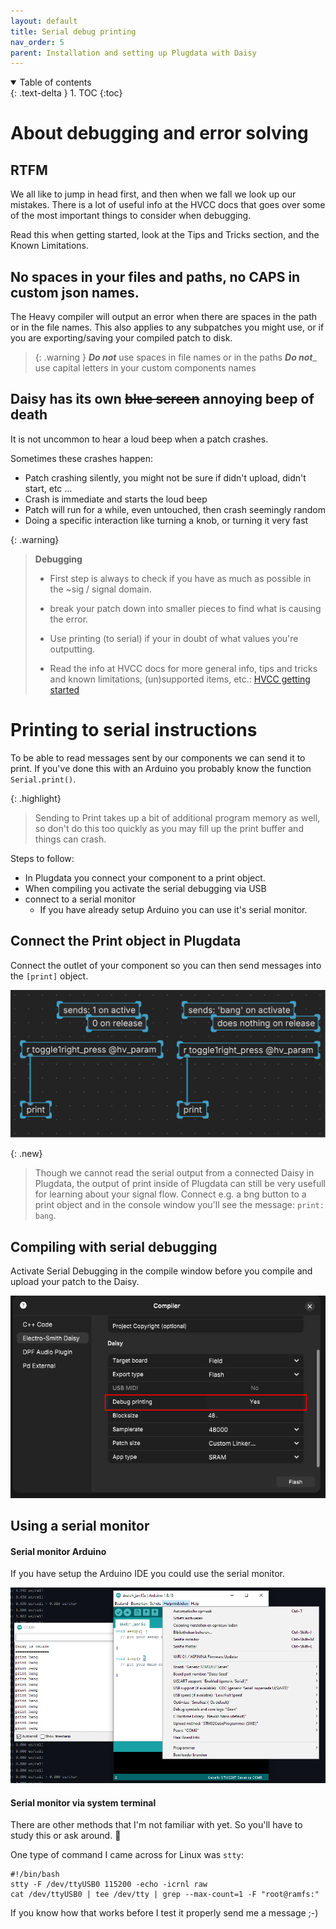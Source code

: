 ```yaml
---
layout: default
title: Serial debug printing
nav_order: 5
parent: Installation and setting up Plugdata with Daisy
---
```


<details open markdown="block">
  <summary>
    Table of contents
  </summary>
  {: .text-delta }
1. TOC
{:toc}
</details>

# About debugging and error solving

## RTFM

We all like to jump in head first, and then when we fall we look up our mistakes.
There is a lot of useful info at the HVCC docs that goes over some of the most important things to consider when debugging.

Read this when getting started, look at the Tips and Tricks section, and the Known Limitations.

## No spaces in your files and paths, no CAPS in custom json names.

The Heavy compiler will output an error when there are spaces in the path or in the file names. This also applies to any subpatches you might use, or if you are exporting/saving your compiled patch to disk. 
>
> {: .warning }
> ***Do not*** use spaces in file names or in the paths
> ***Do not***_ use capital letters in your custom components names

## Daisy has its own ~~blue screen~~ annoying beep of death

It is not uncommon to hear a loud beep when a patch crashes.

Sometimes these crashes happen:
- Patch crashing silently, you might not be sure if didn't upload, didn't start, etc ...
- Crash is immediate and starts the loud beep
- Patch will run for a while, even untouched, then crash seemingly random
- Doing a specific interaction like turning a knob, or turning it very fast

{: .warning}
> **Debugging**
>
> - First step is always to check if you have as much as possible in the ~sig / signal domain.
>
> - break your patch down into smaller pieces to find what is causing the error.
>
> - Use printing (to serial) if your in doubt of what values you're outputting.
>
> - Read the info at HVCC docs for more general info, tips and tricks and known limitations, (un)supported items, etc.: [HVCC getting started](https://wasted-audio.github.io/hvcc/docs/02.getting_started.html)


# Printing to serial instructions

To be able to read messages sent by our components we can send it to print. If you've done this with an Arduino you probably know the function `Serial.print()`.

{: .highlight}
> Sending to Print takes up a bit of additional program memory as well, so don't do this too quickly as you may fill up the print buffer and things can crash.

Steps to follow:
- In Plugdata you connect your component to a print object.
- When compiling you activate the serial debugging via USB
- connect to a serial monitor
  - If you have already setup Arduino you can use it's serial monitor.

## Connect the Print object in Plugdata

Connect the outlet of your component so you can then send messages into the `[print]` object. 

![print object in Plugdata](img/plugdata_print_object.png)

{: .new}
> Though we cannot read the serial output from a connected Daisy in Plugdata, the output of print inside of Plugdata can still be very usefull for learning about your signal flow.
> Connect e.g. a bng button to a print object and in the console window you'll see the message: `print: bang`.

## Compiling with serial debugging

Activate Serial Debugging in the compile window before you compile and upload your patch to the Daisy.

![serial debugging compile window plugdata](img/plugdata_serial_debug_printing.png)

## Using a serial monitor

#### Serial monitor Arduino

If you have setup the Arduino IDE you could use the serial monitor.

![Arduino serial monitoring](img/arduino_serial_print_plugdata.png)

#### Serial monitor via system terminal

There are other methods that I'm not familiar with yet. So you'll have to study this or ask around. 👀

One type of command I came across for Linux was `stty`:

```
#!/bin/bash
stty -F /dev/ttyUSB0 115200 -echo -icrnl raw
cat /dev/ttyUSB0 | tee /dev/tty | grep --max-count=1 -F "root@ramfs:"
```

If you know how that works before I test it properly send me a message ;-)

